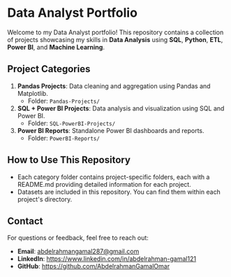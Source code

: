 # Data Analyst Portfolio

Welcome to my Data Analyst portfolio! This repository contains a collection of projects showcasing my skills in **Data Analysis** using **SQL**, **Python**, **ETL**, **Power BI**, and **Machine Learning**.

## Project Categories
1. **Pandas Projects**: Data cleaning and aggregation using Pandas and Matplotlib.
   - Folder: `Pandas-Projects/`
2. **SQL + Power BI Projects**: Data analysis and visualization using SQL and Power BI.
   - Folder: `SQL-PowerBI-Projects/`
3. **Power BI Reports**: Standalone Power BI dashboards and reports.
   - Folder: `PowerBI-Reports/`

## How to Use This Repository
- Each category folder contains project-specific folders, each with a README.md providing detailed information for each project.
- Datasets are included in this repository. You can find them within each project's directory.

## Contact
For questions or feedback, feel free to reach out:
- **Email**: abdelrahmangamal287@gmail.com
- **LinkedIn**: https://www.linkedin.com/in/abdelrahman-gamal121
- **GitHub**: https://github.com/AbdelrahmanGamalOmar
